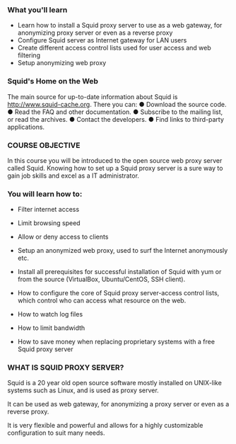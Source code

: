 ### What you'll learn

- Learn how to install a Squid proxy server to use as a web gateway, for anonymizing proxy server or even as a reverse proxy
- Configure Squid server as Internet gateway for LAN users
- Create different access control lists used for user access and web filtering
-  Setup anonymizing web proxy

###  Squid's Home on the Web
The main source for up-to-date information about Squid is http://www.squid-cache.org. 
There you can:
● Download the source code.
● Read the FAQ and other documentation.
● Subscribe to the mailing list, or read the archives.
● Contact the developers.
● Find links to third-party applications.

### COURSE OBJECTIVE 

In this course you will be introduced to the open source web proxy server called Squid. 
Knowing how to set up a Squid proxy server is a sure way to gain job skills and excel as a IT administrator.

### You will learn how to:

- Filter internet access

- Limit browsing speed

- Allow or deny access to clients

- Setup an anonymized web proxy, used to surf the Internet anonymously etc.

- Install all prerequisites for successful installation of Squid with yum or from the source (VirtualBox, Ubuntu/CentOS, SSH client).

- How to configure the core of Squid proxy server-access control lists, which control who can access what resource on the web.

- How to watch log files

- How to limit bandwidth

- How to save money when replacing proprietary systems with a free Squid proxy server



### WHAT IS SQUID PROXY SERVER?

Squid is a 20 year old open source software mostly installed on UNIX-like systems such as Linux, and is used as proxy server.

It can be used as web gateway, for anonymizing a proxy server or even as a reverse proxy.

It is very flexible and powerful and allows for a highly customizable configuration to suit many needs.
 

